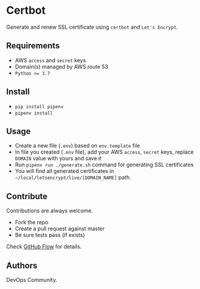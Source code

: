 # Certbot

Generate and renew SSL certificate using `certbot` and `Let's Encrypt`.

## Requirements

* AWS `access` and `secret` keys
* Domain(s) managed by AWS route 53
* `Python >= 3.7`

## Install

* `pip install pipenv`
* `pipenv install`

## Usage

* Create a new file (`.env`) based on `env.template` file
* In file you created (`.env` file), add your AWS `access`, `secret` keys, replace `DOMAIN` value with yours and save it
* Run `pipenv run ./generate.sh` command for generating SSL certificates
* You will find all generated certificates in `~/local/letsencrypt/live/[DOMAIN_NAME]` path.

## Contribute

Contributions are always welcome.

* Fork the repo
* Create a pull request against master
* Be sure tests pass (if exists)

Check [GitHub Flow](https://guides.github.com/introduction/flow/) for details.

## Authors

DevOps Community.
